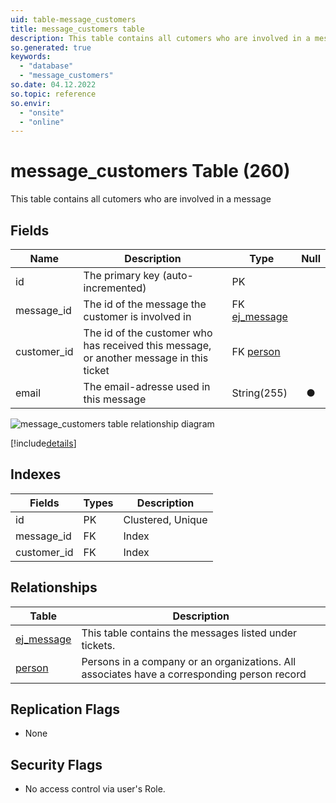 ```yaml
---
uid: table-message_customers
title: message_customers table
description: This table contains all cutomers who are involved in a message
so.generated: true
keywords:
  - "database"
  - "message_customers"
so.date: 04.12.2022
so.topic: reference
so.envir:
  - "onsite"
  - "online"
---
```


# message\_customers Table (260)

This table contains all cutomers who are involved in a message

## Fields

| Name | Description | Type | Null |
|------|-------------|------|:----:|
|id|The primary key (auto-incremented)|PK| |
|message\_id|The id of the message the customer is involved in|FK [ej_message](ej-message.md)| |
|customer\_id|The id of the customer who has received this message, or another message in this ticket|FK [person](person.md)| |
|email|The email-adresse used in this message|String(255)|&#x25CF;|

![message_customers table relationship diagram](./media/message_customers.png)

[!include[details](./includes/message-customers.md)]

## Indexes

| Fields | Types | Description |
|--------|-------|-------------|
|id |PK |Clustered, Unique |
|message\_id |FK |Index |
|customer\_id |FK |Index |

## Relationships

| Table|  Description |
|------|-------------|
|[ej\_message](ej-message.md)  |This table contains the messages listed under tickets. |
|[person](person.md)  |Persons in a company or an organizations. All associates have a corresponding person record |

## Replication Flags

* None

## Security Flags

* No access control via user's Role.
